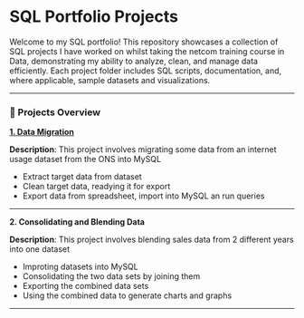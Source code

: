 # SQL Portfolio Projects

Welcome to my SQL portfolio! This repository showcases a collection of SQL projects I have worked on whilst taking the netcom training course in Data, demonstrating my ability to analyze, clean, and manage data efficiently. Each project folder includes SQL scripts, documentation, and, where applicable, sample datasets and visualizations.

---

 ### 📁 Projects Overview

[**1. Data Migration**](https://github.com/Stephen-Shabu/sql-projects/tree/main/internet-usage-data-migration)

**Description**: This project involves migrating some data from an internet usage dataset from the ONS into MySQL
- Extract target data from dataset
- Clean target data, readying it for export
- Export data from spreadsheet, import into MySQL an run queries

---

**2. Consolidating and Blending Data**

**Description**: This project involves blending sales data from 2 different years into one dataset
- Improting datasets into MySQL
- Consolidating the two data sets by joining them 
- Exporting the combined data sets
- Using the combined data to generate charts and graphs

---
